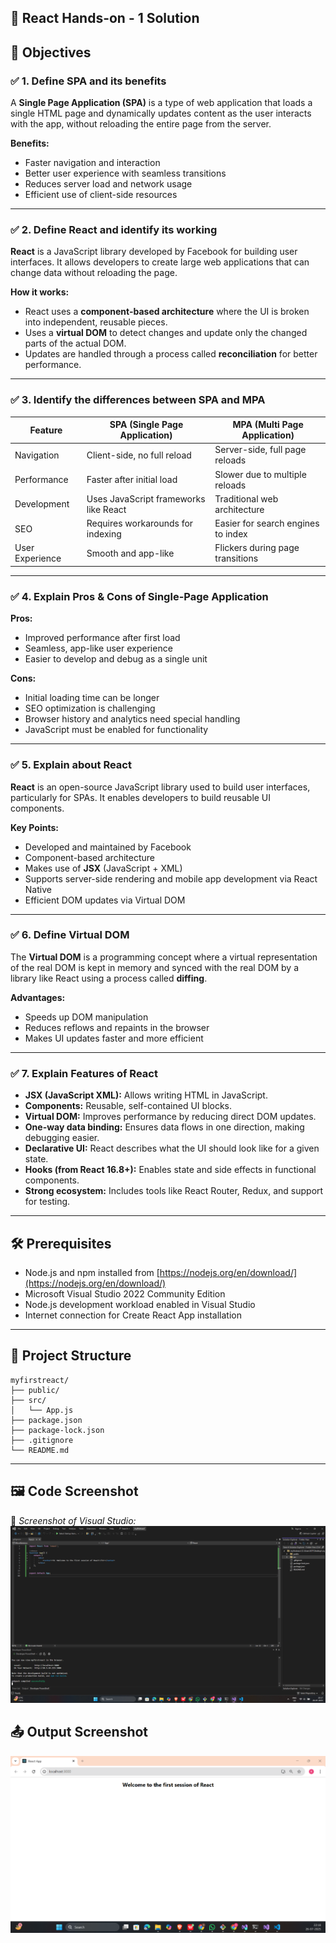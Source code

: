 ## 📘 React Hands-on - 1 Solution 

## 📘 Objectives

### ✅ 1. Define SPA and its benefits

A **Single Page Application (SPA)** is a type of web application that loads a single HTML page and dynamically updates content as the user interacts with the app, without reloading the entire page from the server.

**Benefits:**
- Faster navigation and interaction
- Better user experience with seamless transitions
- Reduces server load and network usage
- Efficient use of client-side resources

---

### ✅ 2. Define React and identify its working

**React** is a JavaScript library developed by Facebook for building user interfaces. It allows developers to create large web applications that can change data without reloading the page.

**How it works:**
- React uses a **component-based architecture** where the UI is broken into independent, reusable pieces.
- Uses a **virtual DOM** to detect changes and update only the changed parts of the actual DOM.
- Updates are handled through a process called **reconciliation** for better performance.

---

### ✅ 3. Identify the differences between SPA and MPA

| Feature         | SPA (Single Page Application)             | MPA (Multi Page Application)               |
|----------------|--------------------------------------------|--------------------------------------------|
| Navigation     | Client-side, no full reload                | Server-side, full page reloads             |
| Performance    | Faster after initial load                  | Slower due to multiple reloads             |
| Development    | Uses JavaScript frameworks like React      | Traditional web architecture               |
| SEO            | Requires workarounds for indexing          | Easier for search engines to index         |
| User Experience| Smooth and app-like                        | Flickers during page transitions           |

---

### ✅ 4. Explain Pros & Cons of Single-Page Application

**Pros:**
- Improved performance after first load
- Seamless, app-like user experience
- Easier to develop and debug as a single unit

**Cons:**
- Initial loading time can be longer
- SEO optimization is challenging
- Browser history and analytics need special handling
- JavaScript must be enabled for functionality

---

### ✅ 5. Explain about React

**React** is an open-source JavaScript library used to build user interfaces, particularly for SPAs. It enables developers to build reusable UI components.

**Key Points:**
- Developed and maintained by Facebook
- Component-based architecture
- Makes use of **JSX** (JavaScript + XML)
- Supports server-side rendering and mobile app development via React Native
- Efficient DOM updates via Virtual DOM

---

### ✅ 6. Define Virtual DOM

The **Virtual DOM** is a programming concept where a virtual representation of the real DOM is kept in memory and synced with the real DOM by a library like React using a process called **diffing**.

**Advantages:**
- Speeds up DOM manipulation
- Reduces reflows and repaints in the browser
- Makes UI updates faster and more efficient

---

### ✅ 7. Explain Features of React

- **JSX (JavaScript XML):** Allows writing HTML in JavaScript.
- **Components:** Reusable, self-contained UI blocks.
- **Virtual DOM:** Improves performance by reducing direct DOM updates.
- **One-way data binding:** Ensures data flows in one direction, making debugging easier.
- **Declarative UI:** React describes what the UI should look like for a given state.
- **Hooks (from React 16.8+):** Enables state and side effects in functional components.
- **Strong ecosystem:** Includes tools like React Router, Redux, and support for testing.
---

## 🛠 Prerequisites

- Node.js and npm installed from [https://nodejs.org/en/download/](https://nodejs.org/en/download/)
- Microsoft Visual Studio 2022 Community Edition
- Node.js development workload enabled in Visual Studio
- Internet connection for Create React App installation

---

## 📁 Project Structure
```
myfirstreact/
├── public/
├── src/
│   └── App.js
├── package.json
├── package-lock.json
├── .gitignore
└── README.md
```
---
## 🖼️ Code Screenshot
📌 *Screenshot of Visual Studio:* 
![alt text](image.png)

## 📤 Output Screenshot
![alt text](image-1.png)